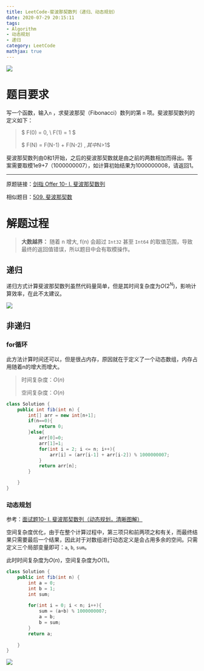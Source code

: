 ```yaml
---
title: LeetCode-斐波那契数列（递归、动态规划）
date: 2020-07-29 20:15:11
tags: 
- Algorithm
- 动态规划
- 递归
category: LeetCode
mathjax: true
---
```


![](https://cdn.jsdelivr.net/gh/YuanbaoQiang/PicGoBed/img/20200729222236.png)

<!--more-->

# 题目要求

写一个函数，输入`n` ，求斐波那契（Fibonacci）数列的第 `n` 项。斐波那契数列的定义如下：

> $ F(0) = 0, \ F(1) = 1 $
>
> $ F(N) = F(N-1) + F(N-2) $,  其中$N>1$

斐波那契数列由0和1开始，之后的斐波那契数就是由之前的两数相加而得出。答案需要取模1e9+7（1000000007），如计算初始结果为1000000008，请返回1。

------

原题链接：[剑指 Offer 10- I. 斐波那契数列](https://leetcode-cn.com/problems/fei-bo-na-qi-shu-lie-lcof/)

相似题目：[509. 斐波那契数](https://leetcode-cn.com/problems/fibonacci-number/)

# 解题过程

> **大数越界：** 随着 n 增大, f(n) 会超过 `Int32` 甚至 `Int64` 的取值范围，导致最终的返回值错误，所以题目中会有取模操作。

## 递归

递归方式计算斐波那契数列虽然代码量简单，但是其时间复杂度为$O(2^N)$，影响计算效率，在此不太建议。

![](https://cdn.jsdelivr.net/gh/YuanbaoQiang/PicGoBed/img/20200729205049.png)



## 非递归

### for循环

此方法计算时间还可以，但是很占内存，原因就在于定义了一个动态数组，内存占用随着n的增大而增大。

> 时间复杂度：$O(n)$
>
> 空间复杂度：$O(n)$

```java
class Solution {
    public int fib(int n) {
        int[] arr = new int[n+1];
        if(n==0){
            return 0;
        }else{
            arr[0]=0;
            arr[1]=1;
            for(int i = 2; i <= n; i++){
                arr[i] = (arr[i-1] + arr[i-2]) % 1000000007;
            }
            return arr[n];
        }

    }
}
```

### 动态规划

参考：[面试题10- I. 斐波那契数列（动态规划，清晰图解）](https://leetcode-cn.com/problems/fei-bo-na-qi-shu-lie-lcof/solution/mian-shi-ti-10-i-fei-bo-na-qi-shu-lie-dong-tai-gui/)

空间复杂度优化，由于在整个计算过程中，第三项只和前两项之和有关，而最终结果只需要最后一个结果，因此对于对数组进行动态定义是会占用多余的空间。只需定义三个局部变量即可：`a`, `b`, `sum`。

此时时间复杂度为$O(n)$，空间复杂度为$O(1)$。

```java
class Solution {
    public int fib(int n) {
        int a = 0;
        int b = 1;
        int sum;
        
        for(int i = 0; i < n; i++){
            sum = (a+b) % 1000000007;
            a = b;
            b = sum;
        } 
        return a; 
            
    }
}
```

![](https://cdn.jsdelivr.net/gh/YuanbaoQiang/PicGoBed/img/20200729214940.jpg)

